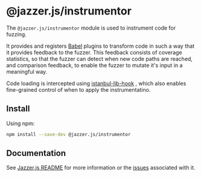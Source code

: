 # @jazzer.js/instrumentor

The `@jazzer.js/instrumentor` module is used to instrument code for fuzzing.

It provides and registers [Babel](https://babeljs.io/) plugins to transform code
in such a way that it provides feedback to the fuzzer. This feedback consists of
coverage statistics, so that the fuzzer can detect when new code paths are
reached, and comparison feedback, to enable the fuzzer to mutate it's input in a
meaningful way.

Code loading is intercepted using
[istanbul-lib-hook](https://github.com/istanbuljs/istanbuljs/tree/master/packages/istanbul-lib-hook)
, which also enables fine-grained control of when to apply the instrumentatino.

## Install

Using npm:

```sh
npm install --save-dev @jazzer.js/instrumentor
```

## Documentation

See
[Jazzer.js README](https://github.com/CodeIntelligenceTesting/jazzer.js#readme)
for more information or the
[issues](https://github.com/CodeIntelligenceTesting/jazzer.js/issues?q=is%3Aissue+is%3Aopen)
associated with it.
